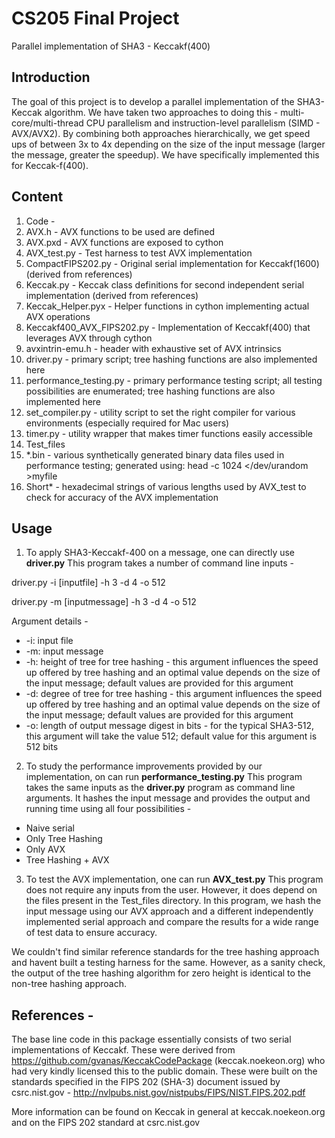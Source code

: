 # CS205 Final Project
Parallel implementation of SHA3 - Keccakf(400)

## Introduction 
The goal of this project is to develop a parallel implementation of the SHA3-Keccak algorithm. We have taken two approaches to doing this - multi-core/multi-thread CPU parallelism and instruction-level parallelism (SIMD - AVX/AVX2). By combining both approaches hierarchically, we get speed ups of between 3x to 4x depending on the size of the input message (larger the message, greater the speedup). 
We have specifically implemented this for Keccak-f(400). 

## Content
1. Code - 
  1. AVX.h - AVX functions to be used are defined
  2. AVX.pxd - AVX functions are exposed to cython
  3. AVX_test.py - Test harness to test AVX implementation
  4. CompactFIPS202.py - Original serial implementation for Keccakf(1600) (derived from references)
  5. Keccak.py - Keccak class definitions for second independent serial implementation (derived from references)
  6. Keccak_Helper.pyx - Helper functions in cython implementing actual AVX operations
  7. Keccakf400_AVX_FIPS202.py - Implementation of Keccakf(400) that leverages AVX through cython
  8. avxintrin-emu.h - header with exhaustive set of AVX intrinsics
  9. driver.py - primary script; tree hashing functions are also implemented here
  10. performance_testing.py - primary performance testing script; all testing possibilities are enumerated; tree hashing functions are also implemented here
  11. set_compiler.py - utility script to set the right compiler for various environments (especially required for Mac users)
  12. timer.py - utility wrapper that makes timer functions easily accessible
2. Test_files 
  1. *.bin - various synthetically generated binary data files used in performance testing; generated using: head -c 1024 \</dev/urandom \>myfile
  2. Short* - hexadecimal strings of various lengths used by AVX_test to check for accuracy of the AVX implementation

## Usage 
1) To apply SHA3-Keccakf-400 on a message, one can directly use **driver.py** This program takes a number of command line inputs - 

driver.py -i [inputfile] -h 3 -d 4 -o 512 

driver.py -m [inputmessage] -h 3 -d 4 -o 512

  Argument details - 
- -i: input file
- -m: input message
- -h: height of tree for tree hashing - this argument influences the speed up offered by tree hashing and an optimal value depends on the size of the input message; default values are provided for this argument
- -d: degree of tree for tree hashing - this argument influences the speed up offered by tree hashing and an optimal value depends on the size of the input message; default values are provided for this argument
- -o: length of output message digest in bits - for the typical SHA3-512, this argument will take the value 512; default value for this argument is 512 bits

2) To study the performance improvements provided by our implementation, on can run **performance_testing.py** This program takes the same inputs as the **driver.py** program as command line arguments. It hashes the input message and provides the output and running time using all four possibilities - 
- Naive serial
- Only Tree Hashing
- Only AVX
- Tree Hashing + AVX

3) To test the AVX implementation, one can run **AVX_test.py** This program does not require any inputs from the user. However, it does depend on the files present in the Test_files directory. In this program, we hash the input message using our AVX approach and a different independently implemented serial approach and compare the results for a wide range of test data to ensure accuracy.

We couldn't find similar reference standards for the tree hashing approach and havent built a testing harness for the same. However, as a sanity check, the output of the tree hashing algorithm for zero height is identical to the non-tree hashing approach. 

## References - 
The base line code in this package essentially consists of two serial implementations of Keccakf. These were derived from https://github.com/gvanas/KeccakCodePackage (keccak.noekeon.org) who had very kindly licensed this to the public domain. These were built on the standards specified in the FIPS 202 (SHA-3) document issued by csrc.nist.gov - http://nvlpubs.nist.gov/nistpubs/FIPS/NIST.FIPS.202.pdf

More information can be found on Keccak in general at keccak.noekeon.org and on the FIPS 202 standard at csrc.nist.gov


